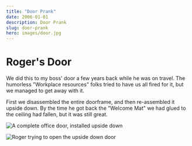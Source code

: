 ```yaml
---
title: "Door Prank"
date: 2006-01-01
description: Door Prank
slug: door-prank
hero: images/door.jpg
---
```


# Roger's Door

We did this to my boss' door a few years back while he was on travel. The humorless "Workplace resources" folks tried to have us all fired for it, but we managed to get away with it.

First we disassembled the entire doorframe, and then re-assembled it upside down. By the time he got back the "Welcome Mat" we had glued to the ceiling had fallen, but it was still great.

![A complete office door, installed upside down](/posts/pranks/images/Door-1.jpg)

![Roger trying to open the upside down door](/posts/pranks/images/Door-2.jpg)

